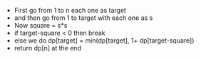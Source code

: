 - First go from 1 to n each one as target
- and then go from 1 to target with each one as s
- Now square = s*s
- if target-square < 0 then break
- else we do dp[target] = min(dp[target], 1+ dp[target-square])
- return dp[n] at the end